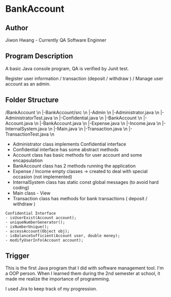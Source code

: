 # BankAccount

## Author
Jiwon Hwang - Currently QA Software Enginner

## Program Description
A basic Java console program, QA is verified by Junit test.

Register user information / transaction (deposit / withdraw ) / Manage user account as an admin.

## Folder Structure
/BankAccount \n
|-BankAccount/src \n
 |-Admin \n
  |-Administrator.java \n
  |-AdministratorTest.java \n
  |-Confidential.java \n
 |-BankAccount \n
  |-Account.java \n
  |-BankAccount.java \n
  |-Expense.java \n
  |-Income.java \n
  |-InternalSystem.java \n
  |-Main.java \n
  |-Transaction.java \n
  |-TransactionTest.java \n
  
 * Administrator class implements Confidential interface
 * Confidential interface has some abstract methods
 * Account class has basic methods for user account and some encapsulation 
 * BankAccount class has 2 methods running the application
 * Expense / Income empty classes -> created to deal with special occasion (not implemented)
 * InternalSystem class has static const global messages (to avoid hard coding)
 * Main class - View 
 * Transaction class has methods for bank transactions ( deposit / withdraw )
 
 ```
 Confidential Interface
 - isUserExist(Account account);
 - uniqueNumberGenerator();
 - isNumberUnique();
 - accessAccount(Object obj);
 - isBalanceSufficient(Account user, double money);
 - modifyUserInfo(Account account);
 ```

## Trigger
This is the first Java program that I did with software management tool.
I'm a OOP person. When I learned them during the 2nd semester at school, it made me realize the importance of programming.

I used Jira to keep track of my progression.
